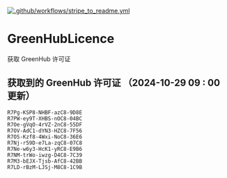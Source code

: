 [![.github/workflows/stripe_to_readme.yml](https://github.com/zjx-kimi/GreenHubLicence/actions/workflows/stripe_to_readme.yml/badge.svg)](https://github.com/zjx-kimi/GreenHubLicence/actions/workflows/stripe_to_readme.yml)
# GreenHubLicence
获取 GreenHub 许可证
## 获取到的 GreenHub 许可证 （2024-10-29 09 : 00 更新）
```
R7Pg-KSP8-NHBF-azC8-9D8E
R7PW-ey9T-XHBS-nOC8-04BC
R7Oe-gVqO-4rVZ-2nC8-55DF
R7OV-AdC1-dYN3-HZC8-7F56
R7OS-Kzf8-4Wxi-NoC8-36E6
R7Nj-r59D-e7La-zqC8-07C8
R7Ne-w6y3-HcK1-yRC8-E9B6
R7NM-trWo-iwzg-D4C8-7C39
R7M3-bEJX-Tjsb-AfC8-42BB
R7LD-rBzM-LJSj-M8C8-1C9B
```
